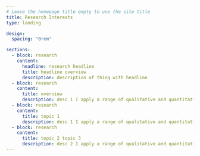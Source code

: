 ```yaml
---
# Leave the homepage title empty to use the site title
title: Research Interests
type: landing

design:
  spacing: "0rem"

sections:
  - block: research
    content:
      headline: research headline
      title: headline overview
      description: description of thing with headline
  - block: research
    content:
      title: overview
      description: desc 1 I apply a range of qualitative and quantitative methods to comprehensively investigate the role of science and technology in the economy. Please reach out to collaborate 😃Use this area to speak to your mission. I'm a research scientist in the Moonshot team at DeepMind. I blog about machine learning, deep learning, and moonshots.
  - block: research
    content:
      title: topic 1
      description: desc 1 I apply a range of qualitative and quantitative methods to comprehensively investigate the role of science and technology in the economy. Please reach out to collaborate 😃Use this area to speak to your mission. I'm a research scientist in the Moonshot team at DeepMind. I blog about machine learning, deep learning, and moonshots.
  - block: research
    content:
      title: topic 2 topic 3
      description: desc 2 I apply a range of qualitative and quantitative methods to comprehensively investigate the role of science and technology in the economy. Please reach out to collaborate 😃Use this area to speak to your mission. I'm a research scientist in the Moonshot team at DeepMind. I blog about machine learning, deep learning, and moonshots.
---
```

